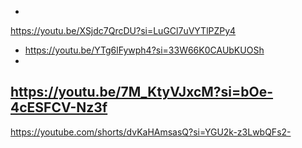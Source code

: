-
https://youtu.be/XSjdc7QrcDU?si=LuGCl7uVYTlPZPy4
- https://youtu.be/YTg6lFywph4?si=33W66K0CAUbKUOSh
-

https://youtu.be/7M_KtyVJxcM?si=bOe-4cESFCV-Nz3f
-

https://youtube.com/shorts/dvKaHAmsasQ?si=YGU2k-z3LwbQFs2-
